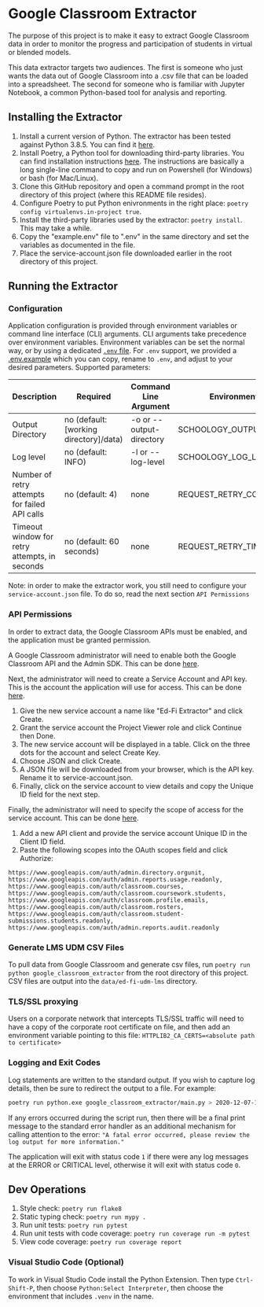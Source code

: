 # Google Classroom Extractor

The purpose of this project is to make it easy to extract
Google Classroom data in order to monitor the progress and
participation of students in virtual or blended models.

This data extractor targets two audiences.  The first is
someone who just wants the data out of Google Classroom into a
.csv file that can be loaded into a spreadsheet.  The second
for someone who is familiar with Jupyter Notebook, a common
Python-based tool for analysis and reporting.

## Installing the Extractor

1. Install a current version of Python.  The extractor has
   been tested against Python 3.8.5.  You can find it
   [here](https://www.python.org/downloads/).
1. Install Poetry, a Python tool for downloading third-party
   libraries.  You can find installation instructions
   [here](https://python-poetry.org/docs/#installation). The
   instructions are basically a long single-line command to
   copy and run on Powershell (for Windows) or bash (for
   Mac/Linux).
1. Clone this GitHub repository and open a command prompt in
   the root directory of this project (where this README file
   resides).
1. Configure Poetry to put Python enivronments in the right place: `poetry
   config virtualenvs.in-project true`.
1. Install the third-party libraries used by the extractor:
   `poetry install`. This may take a while.
1. Copy the "example.env" file to ".env" in the same directory
   and set the variables as documented in the file.
1. Place the service-account.json file downloaded earlier in
   the root directory of this project.

## Running the Extractor

### Configuration

Application configuration is provided through environment variables or command
line interface (CLI) arguments. CLI arguments take precedence over environment
variables. Environment variables can be set the normal way, or by using a
dedicated [`.env` file](https://pypi.org/project/python-dotenv/). For `.env`
support, we provided a [.env.example](.env.example) which you can copy, rename
to `.env`, and adjust to your desired parameters. Supported parameters:

| Description | Required | Command Line Argument | Environment Variable |
| ----------- | -------- | --------------------- | -------------------- |
| Output Directory | no (default: [working directory]/data) | -o or --output-directory | SCHOOLOGY_OUTPUT_PATH |
| Log level | no (default: INFO) | -l or --log-level | SCHOOLOGY_LOG_LEVEL |
| Number of retry attempts for failed API calls | no (default: 4) | none | REQUEST_RETRY_COUNT |
| Timeout window for retry attempts, in seconds | no (default: 60 seconds) | none | REQUEST_RETRY_TIMEOUT_SECONDS |

Note: in order to make the extractor work, you still need to configure your
`service-account.json` file. To do so, read the next section `API Permissions`
### API Permissions

In order to extract data, the Google Classroom APIs must be
enabled, and the application must be granted permission.

A Google Classroom administrator will need to enable both the
Google Classroom API and the Admin SDK.  This can be done
[here](https://console.developers.google.com/apis/library).

Next, the administrator will need to create a Service Account
and API key.  This is the account the application will use for
access.  This can be done
[here](https://console.cloud.google.com/iam-admin/serviceaccounts/create).

 1. Give the new service account a name like "Ed-Fi Extractor"
    and click Create.
 1. Grant the service account the Project Viewer role and click
    Continue then Done.
 1. The new service account will be displayed in a table.
    Click on the three dots for the account and select Create
    Key.
 1. Choose JSON and click Create.
 1. A JSON file will be downloaded from your browser, which is
    the API key.  Rename it to service-account.json.
 1. Finally, click on the service account to view details and
    copy the Unique ID field for the next step.

Finally, the administrator will need to specify the scope of
access for the service account.  This can be done
[here](https://admin.google.com/ac/owl/domainwidedelegation).

1. Add a new API client and provide the service account Unique
   ID in the Client ID field.
1. Paste the following scopes into the OAuth scopes field and
   click Authorize:

`https://www.googleapis.com/auth/admin.directory.orgunit,
https://www.googleapis.com/auth/admin.reports.usage.readonly,
https://www.googleapis.com/auth/classroom.courses,
https://www.googleapis.com/auth/classroom.coursework.students,
https://www.googleapis.com/auth/classroom.profile.emails,
https://www.googleapis.com/auth/classroom.rosters,
https://www.googleapis.com/auth/classroom.student-submissions.students.readonly,
https://www.googleapis.com/auth/admin.reports.audit.readonly`

### Generate LMS UDM CSV Files

To pull data from Google Classroom and generate csv files, run
`poetry run python google_classroom_extractor` from the root
directory of this project. CSV files are output into the
`data/ed-fi-udm-lms` directory.

### TLS/SSL proxying

Users on a corporate network that intercepts TLS/SSL traffic will need
to have a copy of the corporate root certificate on file, and then add
an environment variable pointing to this file:
`HTTPLIB2_CA_CERTS=<absolute path to certificate>`

### Logging and Exit Codes

Log statements are written to the standard output. If you wish to capture log
details, then be sure to redirect the output to a file. For example:

```bash
poetry run python.exe google_classroom_extractor/main.py > 2020-12-07-15-43.log
```

If any errors occurred during the script run, then there will be a final print
message to the standard error handler as an additional mechanism for calling
attention to the error: `"A fatal error occurred, please review the log output
for more information."`

The application will exit with status code `1` if there were any log messages at
the ERROR or CRITICAL level, otherwise it will exit with status code `0`.

## Dev Operations

1. Style check: `poetry run flake8`
1. Static typing check: `poetry run mypy .`
1. Run unit tests: `poetry run pytest`
1. Run unit tests with code coverage: `poetry run coverage run -m pytest`
1. View code coverage: `poetry run coverage report`


### Visual Studio Code (Optional)

To work in Visual Studio Code install the Python Extension.
Then type `Ctrl-Shift-P`, then choose `Python:Select Interpreter`,
then choose the environment that includes `.venv` in the name.